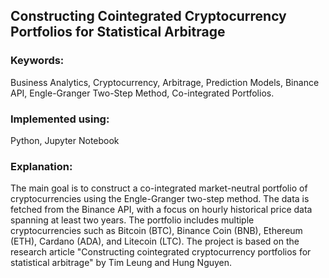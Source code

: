 ## Constructing Cointegrated Cryptocurrency Portfolios for Statistical Arbitrage
### Keywords: 
Business Analytics, Cryptocurrency, Arbitrage, Prediction Models, Binance API, Engle-Granger Two-Step Method, Co-integrated Portfolios.
### Implemented using: 
Python, Jupyter Notebook
### Explanation:
The main goal is to construct a co-integrated market-neutral portfolio of cryptocurrencies using the Engle-Granger two-step method.
The data is fetched from the Binance API, with a focus on hourly historical price data spanning at least two years.
The portfolio includes multiple cryptocurrencies such as Bitcoin (BTC), Binance Coin (BNB), Ethereum (ETH), Cardano (ADA), and Litecoin (LTC).
The project is based on the research article "Constructing cointegrated cryptocurrency portfolios for statistical arbitrage" by Tim Leung and Hung Nguyen.
